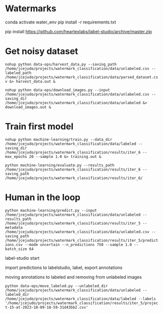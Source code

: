 # Watermarks

conda activate water_env
pip install -r requirements.txt

pip install https://github.com/heartexlabs/label-studio/archive/master.zip

# Get noisy dataset

`nohup python data-ops/harvest_data.py --saving_path /home/jcejudo/projects/watermark_classification/data/unlabeled.csv --labeled_path /home/jcejudo/projects/watermark_classification/data/parsed_dataset.csv &> harvest_data.out &`

`nohup python data-ops/download_images.py --input /home/jcejudo/projects/watermark_classification/data/unlabeled.csv --saving_dir /home/jcejudo/projects/watermark_classification/data/unlabeled &> download_images.out &`



# Train first model

`nohup python machine-learning/train.py --data_dir /home/jcejudo/projects/watermark_classification/data/labeled --saving_dir /home/jcejudo/projects/watermark_classification/results/iter_6 --max_epochs 20 --sample 1.0 &> training.out &`

`python machine-learning/evaluate.py --results_path /home/jcejudo/projects/watermark_classification/results/iter_6 --saving_path /home/jcejudo/projects/watermark_classification/results/iter_6/`

# Human in the loop


`python machine-learning/predict.py --input /home/jcejudo/projects/watermark_classification/data/unlabeled --results_path /home/jcejudo/projects/watermark_classification/results/iter_5 --metadata /home/jcejudo/projects/watermark_classification/data/unlabeled.csv --saving_path /home/jcejudo/projects/watermark_classification/results/iter_5/predictions.csv --mode uncertain --n_predictions 750 --sample 1.0 --batch_size 64`

label-studio start

import predictions to labelstudio, label, export annotations


moving annotations to labeled and removing from unlabeled images

`python data-ops/move_labeled.py --unlabeled_dir /home/jcejudo/projects/watermark_classification/data/unlabeled --labeled_dir /home/jcejudo/projects/watermark_classification/data/labeled --labels '/home/jcejudo/projects/watermark_classification/results/iter_5/project-15-at-2023-10-09-18-59-31d43bb2.csv'`













